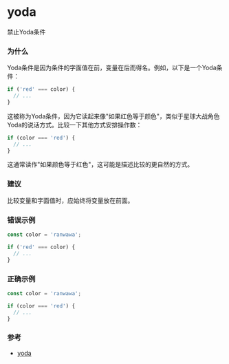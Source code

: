 # yoda

禁止Yoda条件

### 为什么

Yoda条件是因为条件的字面值在前，变量在后而得名。例如，以下是一个Yoda条件：

```js
if ('red' === color) {
  // ...
}
```

这被称为Yoda条件，因为它读起来像"如果红色等于颜色"，类似于星球大战角色Yoda的说话方式。比较一下其他方式安排操作数：

```js
if (color === 'red') {
  // ...
}
```

这通常读作"如果颜色等于红色"，这可能是描述比较的更自然的方式。

### 建议

比较变量和字面值时，应始终将变量放在前面。

### 错误示例

```js
const color = 'ranwawa';

if ('red' === color) {
  // ...
}
```

### 正确示例

```js
const color = 'ranwawa';

if (color === 'red') {
  // ...
}
```

### 参考

- [yoda](https://eslint.org/docs/rules/yoda)
